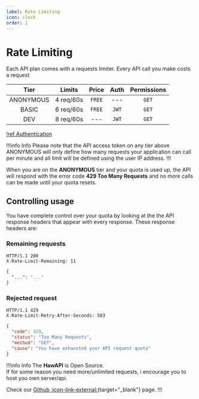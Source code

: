 ```yaml
---
label: Rate Limiting
icon: clock
order: 1
---
```


# Rate Limiting

Each API plan comes with a requests limiter. Every API call you make costs a request

|   Tier    |  Limits   | Price  | Auth  | Permissions |
| :-------: | :-------: | :----: | :---: | :---------: |
| ANONYMOUS | 4 req/60s | `FREE` |  ---  |    `GET`    |
|   BASIC   | 6 req/60s | `FREE` | `JWT` |    `GET`    |
|    DEV    | 8 req/60s |  ---   | `JWT` |    `GET`    |

[!ref Authentication](Authentication.md)

!!!info Info
Please note that the API access token on any tier above ANONYMOUS will only define how many requests your application can call per minute and all limit will be defined using the user IP address.
!!!

When you are on the **ANONYMOUS** tier and your quota is used up, the API will respond with the error code **429 Too Many Requests** and no more calls can be made until your quota resets.

## Controlling usage

You have complete control over your quota by looking at the the API response headers that appear with every response. These response headers are:

### Remaining requests

```
HTTP/1.1 200
X-Rate-Limit-Remaining: 11
```

```json
{
  "...": "..."
}
```

### Rejected request

```
HTTP/1.1 429
X-Rate-Limit-Retry-After-Seconds: 583
```

```json
{
  "code": 429,
  "status": "Too Many Requests",
  "method": "GET",
  "cause": "You have exhausted your API request quota"
}
```

!!!info Info
The **HawAPI** is Open Source. \
If for some reason you need more/unlimited requests, i encourage you to host you own server/api.

Check our [Github :icon-link-external:]({{git_home}}){target="\_blank"} page.
!!!
